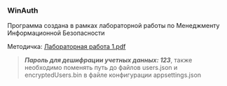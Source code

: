 ### WinAuth

Программа создана в рамках лабораторной работы по Менеджменту Информационной Безопасности

Методичка: [Лабораторная работа 1.pdf](https://github.com/exp1azy/WinAuth/files/14335963/1.pdf)

> ***Пароль для дешифрации учетных данных: 123***, также необходимо поменять путь до файлов users.json и encryptedUsers.bin в файле конфигурации appsettings.json

